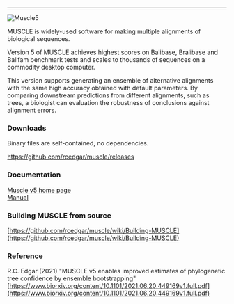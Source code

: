 ----------------------------------
![Muscle5](http://drive5.com/images/muscle5_header.jpg)

MUSCLE is widely-used software for making multiple alignments of biological sequences. 

Version 5 of MUSCLE achieves highest scores on Balibase, Bralibase and Balifam benchmark tests and scales to thousands of sequences on a commodity desktop computer.

This version supports generating an ensemble of alternative alignments with the same high accuracy obtained with default parameters. By comparing downstream predictions from different alignments, such as trees, a biologist can evaluation the robustness of conclusions against alignment errors.

### Downloads

Binary files are self-contained, no dependencies.

https://github.com/rcedgar/muscle/releases

### Documentation

[Muscle v5 home page](https://drive5.com/muscle5)   
[Manual](https://drive5.com/muscle5/manual)   

### Building MUSCLE from source

[https://github.com/rcedgar/muscle/wiki/Building-MUSCLE](https://github.com/rcedgar/muscle/wiki/Building-MUSCLE)


### Reference
R.C. Edgar (2021) "MUSCLE v5 enables improved estimates of phylogenetic tree confidence by ensemble bootstrapping"    
[https://www.biorxiv.org/content/10.1101/2021.06.20.449169v1.full.pdf](https://www.biorxiv.org/content/10.1101/2021.06.20.449169v1.full.pdf)
